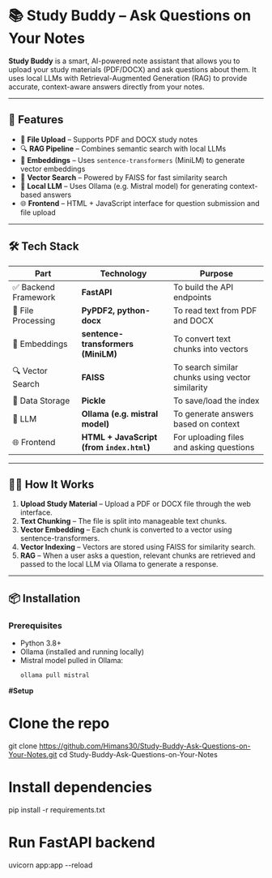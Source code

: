 # 📚 Study Buddy – Ask Questions on Your Notes

**Study Buddy** is a smart, AI-powered note assistant that allows you to upload your study materials (PDF/DOCX) and ask questions about them. It uses local LLMs with Retrieval-Augmented Generation (RAG) to provide accurate, context-aware answers directly from your notes.

---

## 🚀 Features

- 📄 **File Upload** – Supports PDF and DOCX study notes
- 🔍 **RAG Pipeline** – Combines semantic search with local LLMs
- 🧠 **Embeddings** – Uses `sentence-transformers` (MiniLM) to generate vector embeddings
- 🔎 **Vector Search** – Powered by FAISS for fast similarity search
- 🤖 **Local LLM** – Uses Ollama (e.g. Mistral model) for generating context-based answers
- 🌐 **Frontend** – HTML + JavaScript interface for question submission and file upload

---

## 🛠️ Tech Stack

| Part                 | Technology                                | Purpose                                          |
| -------------------- | ------------------------------------------| ------------------------------------------------ |
| ✅ Backend Framework | **FastAPI**                               | To build the API endpoints                       |
| 📄 File Processing  | **PyPDF2, python-docx**                   | To read text from PDF and DOCX                   |
| 🧠 Embeddings       | **sentence-transformers (MiniLM)**        | To convert text chunks into vectors              |
| 🔍 Vector Search    | **FAISS**                                 | To search similar chunks using vector similarity |
| 💾 Data Storage     | **Pickle**                                | To save/load the index                           |
| 🤖 LLM              | **Ollama (e.g. mistral model)**           | To generate answers based on context             |
| 🌐 Frontend         | **HTML + JavaScript (from `index.html`)** | For uploading files and asking questions         |

---

## 🧑‍💻 How It Works

1. **Upload Study Material** – Upload a PDF or DOCX file through the web interface.
2. **Text Chunking** – The file is split into manageable text chunks.
3. **Vector Embedding** – Each chunk is converted to a vector using sentence-transformers.
4. **Vector Indexing** – Vectors are stored using FAISS for similarity search.
5. **RAG** – When a user asks a question, relevant chunks are retrieved and passed to the local LLM via Ollama to generate a response.

---

## 📦 Installation

### Prerequisites

- Python 3.8+
- Ollama (installed and running locally)
- Mistral model pulled in Ollama:  
  ```bash
  ollama pull mistral

**#Setup**
# Clone the repo
git clone https://github.com/Himans30/Study-Buddy-Ask-Questions-on-Your-Notes.git
cd Study-Buddy-Ask-Questions-on-Your-Notes

# Install dependencies
pip install -r requirements.txt

# Run FastAPI backend
uvicorn app:app --reload

